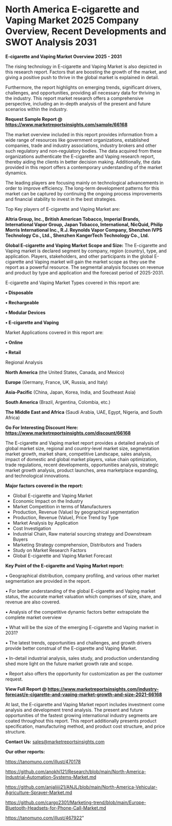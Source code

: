 # North America E-cigarette and Vaping Market 2025 Company Overview, Recent Developments and SWOT Analysis 2031

<Strong> E-cigarette and Vaping Market Overview 2025 - 2031</strong>

The rising technology in E-cigarette and Vaping Market is also depicted in this research report. Factors that are boosting the growth of the market, and giving a positive push to thrive in the global market is explained in detail.

Furthermore, the report highlights on emerging trends, significant drivers, challenges, and opportunities, providing all necessary data for thriving in the industry. This report market research offers a comprehensive perspective, including an in-depth analysis of the present and future scenarios within the industry.

<strong>Request Sample Report @ <a href=https://www.marketreportsinsights.com/sample/66168>https://www.marketreportsinsights.com/sample/66168</a></strong>

The market overview included in this report provides information from a wide range of resources like government organizations, established companies, trade and industry associations, industry brokers and other such regulatory and non-regulatory bodies. The data acquired from these organizations authenticate the E-cigarette and Vaping research report, thereby aiding the clients in better decision making. Additionally, the data provided in this report offers a contemporary understanding of the market dynamics.

The leading players are focusing mainly on technological advancements in order to improve efficiency. The long-term development patterns for this market can be captured by continuing the ongoing process improvements and financial stability to invest in the best strategies.

Top Key players of E-cigarette and Vaping Market are:

<strong>Altria Group, Inc., British American Tobacco, Imperial Brands, International Vapor Group, Japan Tobacco, International, NicQuid, Philip Morris International Inc., R.J. Reynolds Vapor Company, Shenzhen IVPS Technology Co., Ltd., Shenzhen KangerTech Technology Co., Ltd.</strong>

<strong><b>Global E-cigarette and Vaping Market Scope and Size:</b></strong>
The E-cigarette and Vaping market is declared segment by company, region (country), type, and application. Players, stakeholders, and other participants in the global E-cigarette and Vaping market will gain the market scope as they use the report as a powerful resource. The segmental analysis focuses on revenue and product by type and application and the forecast period of 2025-2031.

E-cigarette and Vaping Market Types covered in this report are:

<strong>• Disposable

• Rechargeable

• Modular Devices

• E-cigarette and Vaping</strong>

Market Applications covered in this report are:

<strong>• Online

• Retail</strong> 

Regional Analysis

<strong>North America</strong> (the United States, Canada, and Mexico)

<strong>Europe</strong> (Germany, France, UK, Russia, and Italy)

<strong>Asia-Pacific</strong> (China, Japan, Korea, India, and Southeast Asia)

<strong>South America</strong> (Brazil, Argentina, Colombia, etc.)

<strong>The Middle East and Africa</strong> (Saudi Arabia, UAE, Egypt, Nigeria, and South Africa)

<strong>Go For Interesting Discount Here: <a href=https://www.marketreportsinsights.com/discount/66168>https://www.marketreportsinsights.com/discount/66168</a></strong>

The E-cigarette and Vaping market report provides a detailed analysis of global market size, regional and country-level market size, segmentation market growth, market share, competitive Landscape, sales analysis, impact of domestic and global market players, value chain optimization, trade regulations, recent developments, opportunities analysis, strategic market growth analysis, product launches, area marketplace expanding, and technological innovations.

<strong><b>Major factors covered in the report:</b></strong>
<ul>
  <li>Global E-cigarette and Vaping Market </li>
  <li>Economic Impact on the Industry</li>
  <li>Market Competition in terms of Manufacturers</li>
  <li>Production, Revenue (Value) by geographical segmentation</li>
  <li>Production, Revenue (Value), Price Trend by Type</li>
  <li>Market Analysis by Application</li>
  <li>Cost Investigation</li>
  <li>Industrial Chain, Raw material sourcing strategy and Downstream Buyers</li>
  <li>Marketing Strategy comprehension, Distributors and Traders</li>
  <li>Study on Market Research Factors</li>
  <li>Global E-cigarette and Vaping Market Forecast</li>
</ul>

<strong><b>Key Point of the E-cigarette and Vaping Market report:</b></strong>

• Geographical distribution, company profiling, and various other market segmentation are provided in the report.

• For better understanding of the global E-cigarette and Vaping market status, the accurate market valuation which comprises of size, share, and revenue are also covered.

• Analysis of the competitive dynamic factors better extrapolate the complete market overview

• What will be the size of the emerging E-cigarette and Vaping market in 2031?

• The latest trends, opportunities and challenges, and growth drivers provide better construal of the E-cigarette and Vaping Market.

• In-detail industrial analysis, sales study, and production understanding shed more light on the future market growth rate and scope.

• Report also offers the opportunity for customization as per the customer request.

<strong><b>View Full Report @ <a href=https://www.marketreportsinsights.com/industry-forecast/e-cigarette-and-vaping-market-growth-and-size-2021-66168>https://www.marketreportsinsights.com/industry-forecast/e-cigarette-and-vaping-market-growth-and-size-2021-66168</a></b></strong>


At last, the E-cigarette and Vaping Market report includes investment come analysis and development trend analysis. The present and future opportunities of the fastest growing international industry segments are coated throughout this report. This report additionally presents product specification, manufacturing method, and product cost structure, and price structure.

<strong>Contact Us:</strong>
sales@marketreportsinsights.com

<strong>Our other reports:</strong>

<a href=https://tanomuno.com/illust/470178>https://tanomuno.com/illust/470178</a>

<a href=https://github.com/anokhi121/Research/blob/main/North-America-Industrial-Automation-Systems-Market.md>https://github.com/anokhi121/Research/blob/main/North-America-Industrial-Automation-Systems-Market.md</a>

<a href=https://github.com/anjaliiii21/ANJL/blob/main/North-America-Vehicular-Agriculture-Sprayer-Market.md>https://github.com/anjaliiii21/ANJL/blob/main/North-America-Vehicular-Agriculture-Sprayer-Market.md</a>

<a href=https://github.com/cargo2301/Marketing-trend/blob/main/Europe-Bluetooth-Headsets-for-Phone-Call-Market.md>https://github.com/cargo2301/Marketing-trend/blob/main/Europe-Bluetooth-Headsets-for-Phone-Call-Market.md</a>

<a href=https://tanomuno.com/illust/467922>https://tanomuno.com/illust/467922</a>"
